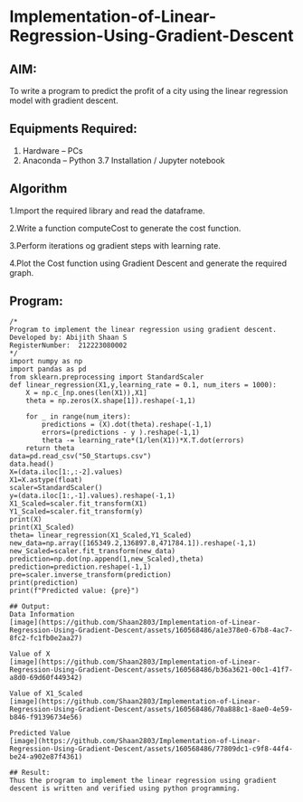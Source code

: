 # Implementation-of-Linear-Regression-Using-Gradient-Descent

## AIM:
To write a program to predict the profit of a city using the linear regression model with gradient descent.

## Equipments Required:
1. Hardware – PCs
2. Anaconda – Python 3.7 Installation / Jupyter notebook

## Algorithm
1.Import the required library and read the dataframe.

2.Write a function computeCost to generate the cost function.

3.Perform iterations og gradient steps with learning rate.

4.Plot the Cost function using Gradient Descent and generate the required graph.

## Program:
```
/*
Program to implement the linear regression using gradient descent.
Developed by: Abijith Shaan S 
RegisterNumber:  212223080002
*/
import numpy as np
import pandas as pd
from sklearn.preprocessing import StandardScaler
def linear_regression(X1,y,learning_rate = 0.1, num_iters = 1000):
    X = np.c_[np.ones(len(X1)),X1]
    theta = np.zeros(X.shape[1]).reshape(-1,1)
    
    for _ in range(num_iters):
        predictions = (X).dot(theta).reshape(-1,1)
        errors=(predictions - y ).reshape(-1,1)
        theta -= learning_rate*(1/len(X1))*X.T.dot(errors)
    return theta
data=pd.read_csv("50_Startups.csv")
data.head()
X=(data.iloc[1:,:-2].values)
X1=X.astype(float)
scaler=StandardScaler()
y=(data.iloc[1:,-1].values).reshape(-1,1)
X1_Scaled=scaler.fit_transform(X1)
Y1_Scaled=scaler.fit_transform(y)
print(X)
print(X1_Scaled)
theta= linear_regression(X1_Scaled,Y1_Scaled)
new_data=np.array([165349.2,136897.8,471784.1]).reshape(-1,1)
new_Scaled=scaler.fit_transform(new_data)
prediction=np.dot(np.append(1,new_Scaled),theta)
prediction=prediction.reshape(-1,1)
pre=scaler.inverse_transform(prediction)
print(prediction)
print(f"Predicted value: {pre}")

## Output:
Data Information
[image](https://github.com/Shaan2803/Implementation-of-Linear-Regression-Using-Gradient-Descent/assets/160568486/a1e378e0-67b8-4ac7-8fc2-fc1fb0e2aa27)

Value of X
[image](https://github.com/Shaan2803/Implementation-of-Linear-Regression-Using-Gradient-Descent/assets/160568486/b36a3621-00c1-41f7-a8d0-69d60f449342)

Value of X1_Scaled
[image](https://github.com/Shaan2803/Implementation-of-Linear-Regression-Using-Gradient-Descent/assets/160568486/70a888c1-8ae0-4e59-b846-f91396734e56)

Predicted Value
[image](https://github.com/Shaan2803/Implementation-of-Linear-Regression-Using-Gradient-Descent/assets/160568486/77809dc1-c9f8-44f4-be24-a902e87f4361)

## Result:
Thus the program to implement the linear regression using gradient descent is written and verified using python programming.
